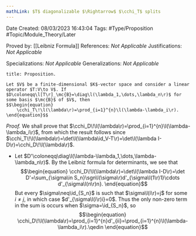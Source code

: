 ```yaml
---
mathLink: $T$ diagonalizable $\Rightarrow$ $\cchi_T$ splits
---
```


<div class="topSpace"></div>

Date Created: 08/03/2023 16:43:04
Tags: #Type/Proposition #Topic/Module_Theory/Later

Proved by: [[Leibniz Formula]]
References: <i>Not Applicable</i>
Justifications: <i>Not Applicable</i>

Specializations: <i>Not Applicable</i>
Generalizations: <i>Not Applicable</i>

``` ad-Proposition
title: Proposition.

Let $V$ be a finite-dimensional $K$-vector space and consider a linear operator $T:V\to V$. If $D\coloneqq\l[T\r]_\mc{B}=\diag\l(\lambda_1,\dots,\lambda_n\r)$ for some basis $\mc{B}$ of $V$, then
$$\begin{equation}
    \cchi_T\!\l(\lambda\r)=\prod_{i=1}^{n}\l(\lambda-\lambda_i\r).
\end{equation}$$

```

<i>Proof.</i> We shall prove that $\cchi_D\!\l(\lambda\r)=\prod_{i=1}^{n}\l(\lambda-\lambda_i\r)$, from which the result follows since $\cchi_T\!\l(\lambda\r)=\det\l(\lambda\id_V-T\r)=\det\l(\lambda I-D\r)=\cchi_D\!\l(\lambda\r)$.
* Let $D'\coloneqq\diag\l(\lambda-\lambda_1,\dots,\lambda-\lambda_n\r)$. By the Leibniz formula for determinants, we see that
$$\begin{equation}
    \cchi_D\!\l(\lambda\r)=\det\l(\lambda I-D\r)=\det D'=\sum_{\sigma\in S_n}\sgn\l(\sigma\r)d'_{\sigma\l(1\r)1}\cdots d'_{\sigma\l(n\r)n}.
\end{equation}$$
But every $\sigma\neq\id_{S_n}$ is such that $\sigma\l(i\r)=j$ for some $i\neq j$, in which case $d'_{\sigma\l(i\r)i}=0$. Thus the only non-zero term in the sum is occurs when $\sigma=\id_{S_n}$, so
$$\begin{equation}
    \cchi_D\!\l(\lambda\r)=\prod_{i=1}^{n}d'_{ii}=\prod_{i=1}^{n}\l(\lambda-\lambda_i\r).\qedin
\end{equation}$$
